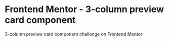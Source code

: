 # Frontend Mentor - 3-column preview card component
3-column preview card component challenge on Frontend Mentor

